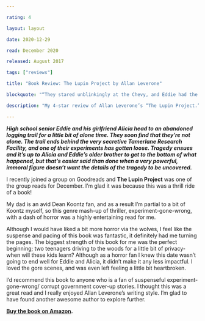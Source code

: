 ```yaml
---

rating: 4

layout: layout

date: 2020-12-29

read: December 2020

released: August 2017

tags: ["reviews"]

title: "Book Review: The Lupin Project by Allan Leverone"

blockquote: "“They stared unblinkingly at the Chevy, and Eddie had the disturbing sensation that the eyes could see right into the car; that not only could they see inside it but that they could sense the fear and confusion of its occupants.”"

description: "My 4-star review of Allan Leverone’s “The Lupin Project.”"

---
```


***High school senior Eddie and his girlfriend Alicia head to an abandoned logging trail for a little bit of alone time. They soon find that they’re not alone. The trail ends behind the very secretive Tamerlane Research Facility, and one of their experiments has gotten loose. Tragedy ensues and it’s up to Alicia and Eddie’s older brother to get to the bottom of what happened, but that’s easier said than done when a very powerful, immoral figure doesn’t want the details of the tragedy to be uncovered.***

I recently joined a group on Goodreads and **The Lupin Project** was one of the group reads for December. I’m glad it was because this was a thrill ride of a book!

My dad is an avid Dean Koontz fan, and as a result I’m partial to a bit of Koontz myself, so this genre mash-up of thriller, experiment-gone-wrong, with a dash of horror was a highly entertaining read for me.

Although I would have liked a bit more horror via the wolves, I feel like the suspense and pacing of this book was fantastic, it definitely had me turning the pages. The biggest strength of this book for me was the perfect beginning; two teenagers driving to the woods for a little bit of privacy- when will these kids learn? Although as a horror fan I knew this date wasn’t going to end well for Eddie and Alicia, it didn’t make it any less impactful. I loved the gore scenes, and was even left feeling a little bit heartbroken.

I’d recommend this book to anyone who is a fan of suspenseful experiment-gone-wrong/ corrupt government cover-up stories. I thought this was a great read and I really enjoyed Allan Leverone’s writing style. I’m glad to have found another awesome author to explore further.

**[Buy the book on Amazon](https://www.amazon.com/Lupin-Project-Allan-Leverone-ebook/dp/B08M3WQ4FS).**